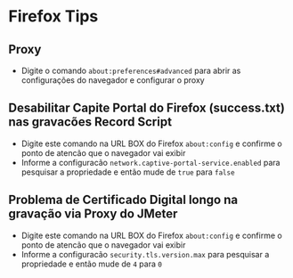 # Firefox Tips

## Proxy

- Digite o comando `about:preferences#advanced` para abrir as configurações  do navegador e configurar o proxy

## Desabilitar Capite Portal do Firefox (success.txt) nas gravacões Record Script

- Digite este comando na URL BOX do Firefox `about:config` e confirme o ponto de atencão que o navegador vai exibir
- Informe a configuracão `network.captive-portal-service.enabled` para pesquisar a propriedade e então mude de `true` para `false`

## Problema de Certificado Digital longo na gravação via Proxy do JMeter

- Digite este comando na URL BOX do Firefox `about:config` e confirme o ponto de atencão que o navegador vai exibir
- Informe a configuracão `security.tls.version.max` para pesquisar a propriedade e então mude de `4` para `0`

